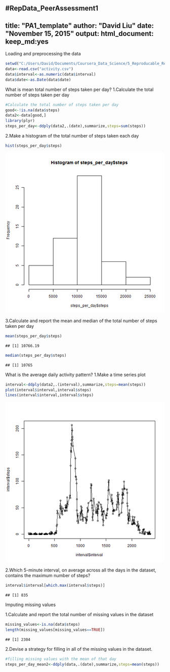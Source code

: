 #RepData_PeerAssessment1
---
title: "PA1_template"
author: "David Liu"
date: "November 15, 2015"
output: 
  html_document:
    keep_md:yes
---

Loading and preprocessing the data

```r
setwd("C:/Users/David/Documents/Coursera_Data_Science/5_Reproducable_Research/project1/RepData_PeerAssessment1")
data<-read.csv("activity.csv")
data$interval<-as.numeric(data$interval)
data$date<-as.Date(data$date)
```
What is mean total number of steps taken per day?
1.Calculate the total number of steps taken per day

```r
#Calculate the total number of steps taken per day
good<-!is.na(data$steps)
data2<-data[good,]
library(plyr)
steps_per_day<-ddply(data2,.(date),summarize,steps=sum(steps))
```
2.Make a histogram of the total number of steps taken each day

```r
hist(steps_per_day$steps)
```

![plot of chunk histogram](figure/histogram-1.png) 

3.Calculate and report the mean and median of the total number of steps taken per day

```r
mean(steps_per_day$steps)
```

```
## [1] 10766.19
```

```r
median(steps_per_day$steps)
```

```
## [1] 10765
```

What is the average daily activity pattern?
1.Make a time series plot

```r
interval<-ddply(data2,.(interval),summarize,steps=mean(steps))
plot(interval$interval,interval$steps)
lines(interval$interval,interval$steps)
```

![plot of chunk timeseries_plot](figure/timeseries_plot-1.png) 

2.Which 5-minute interval, on average across all the days in the dataset, contains the maximum number of steps?

```r
interval$interval[which.max(interval$steps)]
```

```
## [1] 835
```

Imputing missing values

1.Calculate and report the total number of missing values in the dataset

```r
missing_values<-is.na(data$steps)
length(missing_values[missing_values==TRUE])
```

```
## [1] 2304
```

2.Devise a strategy for filling in all of the missing values in the dataset.

```r
#filling missing values with the mean of that day
steps_per_day_mean2<-ddply(data,.(date),summarize,steps=mean(steps))
```
